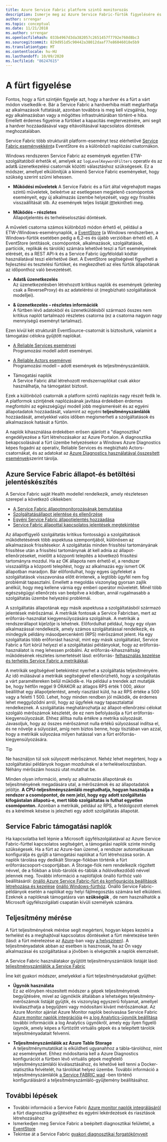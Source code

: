 ```yaml
---
title: Azure Service Fabric platform szintű monitorozás
description: Ismerje meg az Azure Service Fabric-fürtök figyelésére és diagnosztizálására szolgáló platform szintű eseményeket és naplókat.
author: srrengar
ms.topic: conceptual
ms.date: 11/21/2018
ms.author: srrengar
ms.openlocfilehash: 033b4967d3da382057c2651457f7792e760d8bc3
ms.sourcegitcommit: 829d951d5c90442a38012daaf77e86046018e5b9
ms.translationtype: MT
ms.contentlocale: hu-HU
ms.lasthandoff: 10/09/2020
ms.locfileid: "86247615"
---
```

# <a name="monitoring-the-cluster"></a>A fürt figyelése

Fontos, hogy a fürt szintjén figyelje azt, hogy a hardver és a fürt a várt módon viselkedik-e. Bár a Service Fabric a hardverhiba miatt megtarthatja az alkalmazások futtatását, azonban továbbra is meg kell vizsgálnia, hogy egy alkalmazásban vagy a mögöttes infrastruktúrában történt-e hiba. Emellett érdemes figyelnie a fürtöket a kapacitás megtervezésére, ami segít a hardver hozzáadásával vagy eltávolításával kapcsolatos döntések meghozatalában.

Service Fabric több strukturált platform-eseményt tesz elérhetővé [Service Fabric eseményekként](service-fabric-diagnostics-events.md)a EventStore és a különböző naplózási csatornákon. 

Windows rendszeren Service Fabric az események egyetlen ETW-szolgáltatóból érhetők el, amelyek az `logLevelKeywordFilters` operatív és az adat& üzenetkezelési csatornák közötti választáshoz szükségesek. Ez a módszer, amellyel elkülönítjük a kimenő Service Fabric eseményeket, hogy szükség szerint szűrni lehessen.

* **Működési műveletek** A Service Fabric és a fürt által végrehajtott magas szintű műveletek, beleértve az esetlegesen megjelenő csomópontok eseményeit, egy új alkalmazás üzembe helyezését, vagy egy frissítés visszaállítását stb. Az események teljes listáját [itt](service-fabric-diagnostics-event-generation-operational.md)tekintheti meg.  

* **Működés – részletes**  
Állapotjelentés és terheléselosztási döntések.

A műveleti csatorna számos különböző módon érhető el, például a ETW-/Windows-eseménynaplók, a [EventStore](service-fabric-diagnostics-eventstore.md) (a Windows rendszerben, a Windows-fürtök esetében pedig a 6,2-es és újabb verzióiban érhető el). A EventStore (entitások, csomópontok, alkalmazások, szolgáltatások, partíciók, replikák és tárolók) számára lehetővé teszi a fürt eseményeinek elérését, és a REST API-k és a Service Fabric ügyféloldali kódtár használatával teszi elérhetővé őket. A EventStore segítségével figyelheti a fejlesztési és tesztelési fürtöket, és megkezdheti az éles fürtök állapotának az időponthoz való bevezetését.

* **Adat& üzenetkezelés**  
Az üzenetkezelésben létrehozott kritikus naplók és események (jelenleg csak a ReverseProxy) és az adatelérési út (megbízható szolgáltatások modelljei).

* **& üzenetkezelés – részletes információk**  
A fürtben lévő adatokból és üzenetküldésből származó összes nem kritikus naplót tartalmazó részletes csatorna (ez a csatorna nagyon nagy mennyiségű eseményt tartalmaz).

Ezen kívül két strukturált EventSource-csatornát is biztosítunk, valamint a támogatási célokra gyűjtött naplókat.

* [A Reliable Services eseményei](service-fabric-reliable-services-diagnostics.md)  
Programozási modell adott eseményei.

* [A Reliable Actors eseményei](service-fabric-reliable-actors-diagnostics.md)  
Programozási modell – adott események és teljesítményszámlálók.

* Támogatási naplók  
A Service Fabric által létrehozott rendszernaplókat csak akkor használhatja, ha támogatást biztosít.

Ezek a különböző csatornák a platform szintű naplózás nagy részét fedik le. A platformok szintjének naplózásának javítása érdekében érdemes megfontolni az egészségügyi modell jobb megismerését és az egyéni állapotadatok hozzáadását, valamint az egyéni **teljesítményszámlálók** hozzáadását, amelyekkel valós időben megismerheti a szolgáltatások és alkalmazások hatását a fürtön.

A naplók kihasználása érdekében erősen ajánlott a "diagnosztika" engedélyezése a fürt létrehozásakor az Azure Portalon. A diagnosztika bekapcsolásával a fürt üzembe helyezésekor a Windows Azure Diagnostics képes fogadni az operatív, Reliable Services és megbízható Actors-csatornákat, és az adatokat az [Azure Diagnostics használatával összesített események](service-fabric-diagnostics-event-aggregation-wad.md)szerint tárolja.

## <a name="azure-service-fabric-health-and-load-reporting"></a>Azure Service Fabric állapot-és betöltési jelentéskészítés

A Service Fabric saját Health modellel rendelkezik, amely részletesen szerepel a következő cikkekben:

- [A Service Fabric állapotmonitorozásának bemutatása](service-fabric-health-introduction.md)
- [Szolgáltatásállapot jelentése és ellenőrzése](service-fabric-diagnostics-how-to-report-and-check-service-health.md)
- [Egyéni Service Fabric állapotjelentés hozzáadása](service-fabric-report-health.md)
- [Service Fabric állapottal kapcsolatos jelentések megtekintése](service-fabric-view-entities-aggregated-health.md)

Az állapotfigyelő szolgáltatás kritikus fontosságú a szolgáltatások működtetésének több aspektusa szempontjából, különösen az alkalmazások frissítésekor. A szolgáltatás minden frissítési tartományának frissítése után a frissítési tartománynak át kell adnia az állapot-ellenőrzéseket, mielőtt a központi telepítés a következő frissítési tartományra mozdul. Ha az OK állapota nem érhető el, a rendszer visszaállítja a központi telepítést, hogy az alkalmazás egy ismert OK állapotban maradjon. Bár előfordulhat, hogy egyes ügyfeleket a szolgáltatások visszavonása előtt érintenek, a legtöbb ügyfél nem fog problémát tapasztalni. Emellett a megoldás viszonylag gyorsan zajlik anélkül, hogy meg kellene várnia egy emberi operátor műveletét. Minél több egészségügyi ellenőrzés van beépítve a kódban, annál rugalmasabb a szolgáltatás üzembe helyezési problémái.

A szolgáltatás állapotának egy másik aspektusa a szolgáltatásból származó jelentések mérőszámai. A metrikák fontosak a Service Fabricban, mert az erőforrás-használat kiegyensúlyozására szolgálnak. A metrikák a rendszerállapot kijelzője is lehetnek. Előfordulhat például, hogy egy olyan alkalmazással rendelkezik, amely számos szolgáltatással rendelkezik, és mindegyik példány másodpercenkénti (RPS) mérőszámot jelent. Ha egy szolgáltatás több erőforrást használ, mint egy másik szolgáltatást, Service Fabric a fürt körül helyezi el a szolgáltatási példányokat, hogy az erőforrás-használatot is meg lehessen próbálni. Az erőforrás-kihasználtság működésének részletes ismertetését lásd: erőforrás- [felhasználás kezelése és terhelés Service Fabric a metrikákkal](service-fabric-cluster-resource-manager-metrics.md).

A metrikák segítségével betekintést nyerhet a szolgáltatás teljesítményére. Az idő múlásával a metrikák segítségével ellenőrizhető, hogy a szolgáltatás a várt paramétereken belül működik-e. Ha például a trendek azt mutatják be, hogy hétfőn reggel 9 ÓRAKOR az átlagos RPS érték 1 000, akkor beállíthat egy állapotjelentést, amely riasztást küld, ha az RPS értéke a 500 vagy a feletti 1 500. Lehet, hogy minden rendben jól működik, de érdemes lehet meggyőződni arról, hogy az ügyfelek nagy tapasztalattal rendelkeznek. A szolgáltatás meghatározhatja az állapot-ellenőrzési célokat szolgáló mérőszámok készletét, de ez nem befolyásolja a fürt erőforrás-kiegyensúlyozását. Ehhez állítsa nulla értékre a metrika súlyozását. Javasoljuk, hogy az összes mérőszámot nulla értékű súlyozással indítsa el, és ne növelje a súlyozást, amíg nem biztos benne, hogy tisztában van azzal, hogy a metrikák súlyozása milyen hatással van a fürt erőforrás-kiegyensúlyozására.

> [!TIP]
> Ne használjon túl sok súlyozott mérőszámot. Nehéz lehet megérteni, hogy a szolgáltatási példányok hogyan mozdulnak el a terheléselosztásban. Néhány mérőszám hosszú utat mutathat be.

Minden olyan információ, amely az alkalmazás állapotának és teljesítményének megadására utal, a mérőszámok és az állapotadatok jelöltje. **A CPU-teljesítményszámláló megtudhatja, hogyan használja a rendszer a csomópontot, de nem jelzi, hogy egy adott szolgáltatás kifogástalan állapotú-e, mert több szolgáltatás is futhat egyetlen csomóponton.** Azonban a metrikák, például az RPS, a feldolgozott elemek és a kérelmek késése is jelezheti egy adott szolgáltatás állapotát.

## <a name="service-fabric-support-logs"></a>Service Fabric támogatási naplók

Ha kapcsolatba kell lépnie a Microsoft ügyfélszolgálatával az Azure Service Fabric-fürttel kapcsolatos segítségért, a támogatási naplók szinte mindig szükségesek. Ha a fürt az Azure-ban üzemel, a rendszer automatikusan konfigurálja és gyűjti a támogatási naplókat a fürt létrehozása során. A naplók tárolása egy dedikált Storage-fiókban történik a fürt erőforráscsoport-csoportjában. A Storage-fiók nem rendelkezik rögzített névvel, de a fiókban a blob-tárolók és-táblák a *hálóval*kezdődő névvel jelennek meg. További információ a naplófájlok önálló fürthöz való beállításáról: [önálló Azure Service Fabric-fürt és konfigurációs beállítások létrehozása és kezelése](service-fabric-cluster-creation-for-windows-server.md) [önálló Windows-fürthöz](service-fabric-cluster-manifest.md). Önálló Service Fabric-példányok esetén a naplókat egy helyi fájlmegosztás számára kell elküldeni. Ezeknek a naplóknak támogatásra van **szükségük** , de nem használhatók a Microsoft ügyfélszolgálati csapatán kívüli személyek számára.

## <a name="measuring-performance"></a>Teljesítmény mérése

A fürt teljesítményének mérése segít megérteni, hogyan képes kezelni a terhelést és a meghajtóval kapcsolatos döntéseket a fürt méretezése terén (lásd: a fürt méretezése az [Azure](service-fabric-cluster-scale-in-out.md)-ban vagy [a helyszínen](service-fabric-cluster-windows-server-add-remove-nodes.md)). A teljesítményadatok abban az esetben is hasznosak, ha az Ön vagy alkalmazásai és szolgáltatásai a jövőben is elvégezték a naplók elemzését. 

A Service Fabric használatakor gyűjtött teljesítményszámlálók listáját lásd: [teljesítményszámlálók a Service Fabric](service-fabric-diagnostics-event-generation-perf.md)

Íme két gyakori módszer, amelyekkel a fürt teljesítményadatokat gyűjthet:

* **Ügynök használata**  
Ez az előnyben részesített módszer a gépek teljesítményének begyűjtésére, mivel az ügynökök általában a lehetséges teljesítmény-mérőszámok listáját gyűjtik, és viszonylag egyszerű folyamat, amellyel kiválaszthatja a begyűjteni vagy módosítani kívánt mérőszámokat. Az Azure Monitor ajánlat Azure Monitor naplók beolvasása Service Fabric [Azure monitor naplók integrációja](service-fabric-diagnostics-event-analysis-oms.md) és [a log Analytics-ügynök beállítása](../azure-monitor/platform/agent-windows.md) további információk a log Analytics ügynökről, amely egy ilyen figyelő ügynök, amely képes a fürtözött virtuális gépek és a telepített tárolók teljesítményadatait felvenni.

* **Teljesítményszámlálók az Azure Table Storage**  
A teljesítménymutatókat is elküldheti ugyanahhoz a tábla-tárolóhoz, mint az eseményeket. Ehhez módosítania kell a Azure Diagnostics konfigurációt a fürtben lévő virtuális gépek megfelelő teljesítményszámlálói kiválasztásához, és lehetővé kell tenni a Docker-statisztika felvételét, ha tárolókat helyez üzembe. További információ a teljesítményszámlálók [a Service FABRIC wad](service-fabric-diagnostics-event-aggregation-wad.md) -ben történő konfigurálásáról a teljesítményszámláló-gyűjtemény beállításához.

## <a name="next-steps"></a>További lépések

* További információ a Service Fabric [Azure monitor naplók integrálásáról](service-fabric-diagnostics-event-analysis-oms.md) a fürt diagnosztika gyűjtéséhez és egyéni lekérdezések és riasztások létrehozásához
* Ismerkedjen meg Service Fabric a beépített diagnosztikai felülettel, a [EventStore](service-fabric-diagnostics-eventstore.md)
* Tekintse át a Service Fabric [gyakori diagnosztikai forgatókönyveit](service-fabric-diagnostics-common-scenarios.md)
